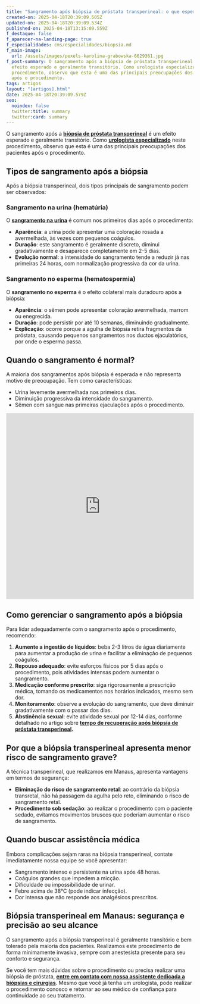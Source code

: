 ```yaml
---
title: "Sangramento após biópsia de próstata transperineal: o que esperar?"
created-on: 2025-04-18T20:39:09.505Z
updated-on: 2025-04-18T20:39:09.534Z
published-on: 2025-04-18T13:15:09.559Z
f_destaque: false
f_aparecer-na-landing-page: true
f_especialidades: cms/especialidades/biopsia.md
f_main-image:
  url: /assets/images/pexels-karolina-grabowska-6629361.jpg
f_post-summary: O sangramento após a biópsia de próstata transperineal é um
  efeito esperado e geralmente transitório. Como urologista especializado neste
  procedimento, observo que esta é uma das principais preocupações dos pacientes
  após o procedimento.
tags: artigos
layout: "[artigos].html"
date: 2025-04-18T20:39:09.579Z
seo:
  noindex: false
  twitter:title: summary
  twitter:card: summary
---
```

O sangramento após a **[biópsia de próstata transperineal](https://uroconsult.com.br/artigos/biopsia-de-prostata-transperineal-em-manaus/)** é um efeito esperado e geralmente transitório. Como **[urologista especializado](https://uroconsult.com.br/artigos/urologista-em-manaus/)** neste procedimento, observo que esta é uma das principais preocupações dos pacientes após o procedimento.

## **Tipos de sangramento após a biópsia**

Após a biópsia transperineal, dois tipos principais de sangramento podem ser observados:

### **Sangramento na urina (hematúria)**

O **[sangramento na urina](https://uroconsult.com.br/artigos/hematuria-diagnostico-e-tratamento-do-sangramento-urinario/)** é comum nos primeiros dias após o procedimento:

* **Aparência**: a urina pode apresentar uma coloração rosada a avermelhada, às vezes com pequenos coágulos.
* **Duração**: este sangramento é geralmente discreto, diminui gradativamente e desaparece completamente em 2-5 dias.
* **Evolução normal**: a intensidade do sangramento tende a reduzir já nas primeiras 24 horas, com normalização progressiva da cor da urina.

### **Sangramento no esperma (hematospermia)**

O **sangramento no esperma** é o efeito colateral mais duradouro após a biópsia:

* **Aparência**: o sêmen pode apresentar coloração avermelhada, marrom ou enegrecida.
* **Duração**: pode persistir por até 10 semanas, diminuindo gradualmente.
* **Explicação**: ocorre porque a agulha de biópsia retira fragmentos da próstata, causando pequenos sangramentos nos ductos ejaculatórios, por onde o esperma passa.

## **Quando o sangramento é normal?**

A maioria dos sangramentos após biópsia é esperada e não representa motivo de preocupação. Tem como características:

* Urina levemente avermelhada nos primeiros dias.
* Diminuição progressiva da intensidade do sangramento.
* Sêmen com sangue nas primeiras ejaculações após o procedimento.

<div style="text-align: center; margin-bottom: 20px;">
  <iframe
    width="100%"
    height="500"
    src="https://www.youtube.com/embed/6sktWZbS5pc"
    title="Como funciona a biópsia de próstata transperineal com fusão de imagens? #biopsiadeprostata"
    frameborder="0"
    allow="accelerometer; autoplay; clipboard-write; encrypted-media; gyroscope; picture-in-picture; web-share"
    referrerpolicy="strict-origin-when-cross-origin"
    allowfullscreen
    id="responsive-video"
    style="max-width: 800px; margin: 0 auto; display: block;"
  ></iframe>
  <script>
    function adjustIframeHeight() {
      var iframe = document.getElementById('responsive-video');
      if (window.innerWidth < 768) {
        iframe.style.height = '300px'; // Altura para celular
      } else {
        iframe.style.height = '500px'; // Altura para desktop
      }
    }  </script>
</div>

## **Como gerenciar o sangramento após a biópsia**

Para lidar adequadamente com o sangramento após o procedimento, recomendo:

1. **Aumente a ingestão de líquidos**: beba 2-3 litros de água diariamente para aumentar a produção de urina e facilitar a eliminação de pequenos coágulos.
2. **Repouso adequado**: evite esforços físicos por 5 dias após o procedimento, pois atividades intensas podem aumentar o sangramento.
3. **Medicação conforme prescrito**: siga rigorosamente a prescrição médica, tomando os medicamentos nos horários indicados, mesmo sem dor.
4. **Monitoramento**: observe a evolução do sangramento, que deve diminuir gradativamente com o passar dos dias.
5. **Abstinência sexual**: evite atividade sexual por 12-14 dias, conforme detalhado no artigo sobre **[tempo de recuperação após biópsia de próstata transperineal](https://uroconsult.com.br/artigos/tempo-de-recupera%C3%A7%C3%A3o-ap%C3%B3s-bi%C3%B3psia-de-pr%C3%B3stata-transperineal-o-que-esperar/).**

## **Por que a biópsia transperineal apresenta menor risco de sangramento grave?**

A técnica transperineal, que realizamos em Manaus, apresenta vantagens em termos de segurança:

* **Eliminação do risco de sangramento retal**: ao contrário da biópsia transretal, não há passagem da agulha pelo reto, eliminando o risco de sangramento retal.
* **Procedimento sob sedação**: ao realizar o procedimento com o paciente sedado, evitamos movimentos bruscos que poderiam aumentar o risco de sangramento.

## **Quando buscar assistência médica**

Embora complicações sejam raras na biópsia transperineal, contate imediatamente nossa equipe se você apresentar:

* Sangramento intenso e persistente na urina após 48 horas.
* Coágulos grandes que impedem a micção.
* Dificuldade ou impossibilidade de urinar.
* Febre acima de 38°C (pode indicar infecção).
* Dor intensa que não responde aos analgésicos prescritos.

## **Biópsia transperineal em Manaus: segurança e precisão ao seu alcance**

O sangramento após a biópsia transperineal é geralmente transitório e bem tolerado pela maioria dos pacientes. Realizamos este procedimento de forma minimamente invasiva, sempre com anestesista presente para seu conforto e segurança.

Se você tem mais dúvidas sobre o procedimento ou precisa realizar uma biópsia de próstata, **[entre em contato com nossa assistente dedicada a biópsias e cirurgias](https://api.whatsapp.com/send?phone=5592982252490)**. Mesmo que você já tenha um urologista, pode realizar o procedimento conosco e retornar ao seu médico de confiança para continuidade ao seu tratamento.